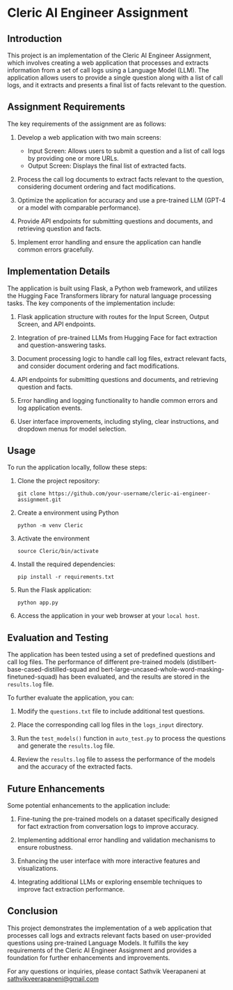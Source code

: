 # Cleric AI Engineer Assignment

## Introduction

This project is an implementation of the Cleric AI Engineer Assignment, which involves creating a web application that processes and extracts information from a set of call logs using a Language Model (LLM). The application allows users to provide a single question along with a list of call logs, and it extracts and presents a final list of facts relevant to the question.

## Assignment Requirements

The key requirements of the assignment are as follows:

1. Develop a web application with two main screens:
   - Input Screen: Allows users to submit a question and a list of call logs by providing one or more URLs.
   - Output Screen: Displays the final list of extracted facts.

2. Process the call log documents to extract facts relevant to the question, considering document ordering and fact modifications.

3. Optimize the application for accuracy and use a pre-trained LLM (GPT-4 or a model with comparable performance).

4. Provide API endpoints for submitting questions and documents, and retrieving question and facts.

5. Implement error handling and ensure the application can handle common errors gracefully.

## Implementation Details

The application is built using Flask, a Python web framework, and utilizes the Hugging Face Transformers library for natural language processing tasks. The key components of the implementation include:

1. Flask application structure with routes for the Input Screen, Output Screen, and API endpoints.

2. Integration of pre-trained LLMs from Hugging Face for fact extraction and question-answering tasks.

3. Document processing logic to handle call log files, extract relevant facts, and consider document ordering and fact modifications.

4. API endpoints for submitting questions and documents, and retrieving question and facts.

5. Error handling and logging functionality to handle common errors and log application events.

6. User interface improvements, including styling, clear instructions, and dropdown menus for model selection.

## Usage

To run the application locally, follow these steps:

1. Clone the project repository:
   ```
   git clone https://github.com/your-username/cleric-ai-engineer-assignment.git
   ```
2. Create a environment using Python
   ```
   python -m venv Cleric
   ```
3. Activate the environment
   ```
   source Cleric/bin/activate
   ```
   
4. Install the required dependencies:
   ```
   pip install -r requirements.txt
   ```

5. Run the Flask application:
   ```
   python app.py
   ```

6. Access the application in your web browser at your `local host`.

## Evaluation and Testing

The application has been tested using a set of predefined questions and call log files. The performance of different pre-trained models (distilbert-base-cased-distilled-squad and bert-large-uncased-whole-word-masking-finetuned-squad) has been evaluated, and the results are stored in the `results.log` file.

To further evaluate the application, you can:

1. Modify the `questions.txt` file to include additional test questions.

2. Place the corresponding call log files in the `logs_input` directory.

3. Run the `test_models()` function in `auto_test.py` to process the questions and generate the `results.log` file.

4. Review the `results.log` file to assess the performance of the models and the accuracy of the extracted facts.

## Future Enhancements

Some potential enhancements to the application include:

1. Fine-tuning the pre-trained models on a dataset specifically designed for fact extraction from conversation logs to improve accuracy.

2. Implementing additional error handling and validation mechanisms to ensure robustness.

3. Enhancing the user interface with more interactive features and visualizations.

4. Integrating additional LLMs or exploring ensemble techniques to improve fact extraction performance.

## Conclusion

This project demonstrates the implementation of a web application that processes call logs and extracts relevant facts based on user-provided questions using pre-trained Language Models. It fulfills the key requirements of the Cleric AI Engineer Assignment and provides a foundation for further enhancements and improvements.

For any questions or inquiries, please contact Sathvik Veerapaneni at sathvikveerapaneni@gmail.com
